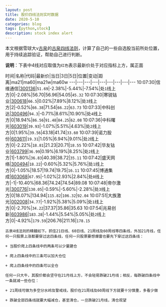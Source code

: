 ```yaml
---
layout: post
title: 股价四线法则实时数据
date: 2020-5-10
categories: blog
tags: [python,stock]
description: stock index alert
---
```



本文根据雪球大v[古泉](https://xueqiu.com/u/7148646888)的[古泉四线法则](https://xueqiu.com/7148646888/130498192)，计算了自己的一些自选股当前所处位置，用于持续追踪验证，帮助自己进行判断。

**说明**：下表中4线对应取值为`红色`表示最新价处于对应指标上方，属正面

时间|名称|代码|最新价|当日|3日|5日|位置|变动|距离|ma21|ma60|ma21w|ma60w
---|---|---|---|---|---|---|---|---
10:07:30|信维通信|[300136](https://xueqiu.com/S/SZ300136)|`51.69`|-2.38%|-5.44%|-7.54%|处`1`线上方|0|-2.08%|56.70|56.96|54.05|`45.32`
10:07:30|寒锐钴业|[300618](https://xueqiu.com/S/SZ300618)|`66.5`|0.02%|7.89%|8.12%|处`3`线上方|2|-0.52%|`66.38`|71.54|`66.22`|`63.73`
10:07:33|中科创达|[300496](https://xueqiu.com/S/SZ300496)|`94.3`|-0.71%|8.61%|10.90%|处`4`线上方|0|18.94%|`86.56`|`91.48`|`84.25`|`62.08`
10:07:36|中科曙光|[603019](https://xueqiu.com/S/SH603019)|`39.93`|-1.07%|5.51%|4.63%|处`2`线上方|0|1.95%|`39.56`|43.18|41.74|`33.60`
10:07:39|诺力股份|[603611](https://xueqiu.com/S/SH603611)|`19.31`|1.05%|6.94%|9.01%|处`2`线上方|0|-2.22%|`18.81`|21.23|20.71|`18.55`
10:07:42|华友钴业|[603799](https://xueqiu.com/S/SH603799)|`36.99`|0.19%|6.19%|8.25%|处`2`线上方|1|-1.80%|`36.83`|40.39|38.72|`35.11`
10:07:42|盛天网络|[300494](https://xueqiu.com/S/SZ300494)|`18.22`|-0.60%|5.32%|5.76%|处`1`线上方|0|-1.05%|18.57|19.74|19.75|`16.11`
10:07:45|博通集成|[603068](https://xueqiu.com/S/SH603068)|`67.95`|-1.02%|2.93%|2.84%|处`0`线上方|-1|-10.40%|68.36|74.24|74.54|89.08
10:07:48|帝尔激光|[300776](https://xueqiu.com/S/SZ300776)|`130.05`|-0.59%|-5.60%|-2.28%|处`3`线上方|0|18.07%|134.94|`115.82`|`106.32`|`92.04`
10:07:51|大族激光|[002008](https://xueqiu.com/S/SZ002008)|`34.77`|-1.92%|5.38%|5.09%|处`1`线上方|0|-2.70%|`34.22`|37.37|35.86|35.63
10:07:54|兆易创新|[603986](https://xueqiu.com/S/SH603986)|`183.28`|-1.44%|5.54%|5.05%|处`2`线上方|0|-4.92%|`179.59`|206.76|211.16|`178.15`

```
古泉4线法则的精髓如下。抓住21日线、60日线、21周线及60周线等四条线，外加21月线，任何一只股票上涨都要穿过这四条线，任何一只股票要想爆雷也要先下穿过这四条线：

+ 当股价爬上四条线中的两条可以少量建仓

+ 爬上四条线中的三条可以加大仓位

+ 爬上四条线中的四条可以全仓

任何一只大牛，其股价都会坚守在21月线上方，不会轻易跌破21月线；相反，每跌破四条线中一条就减一些仓位：

+ 21周线可做为多空分水岭及警戒线，股价在21周线及60周线下方就要十分慎重，多看少做

+ 跌破全部四条线就要大幅减仓，甚至清仓，一旦跌破21月线，清仓观望
```